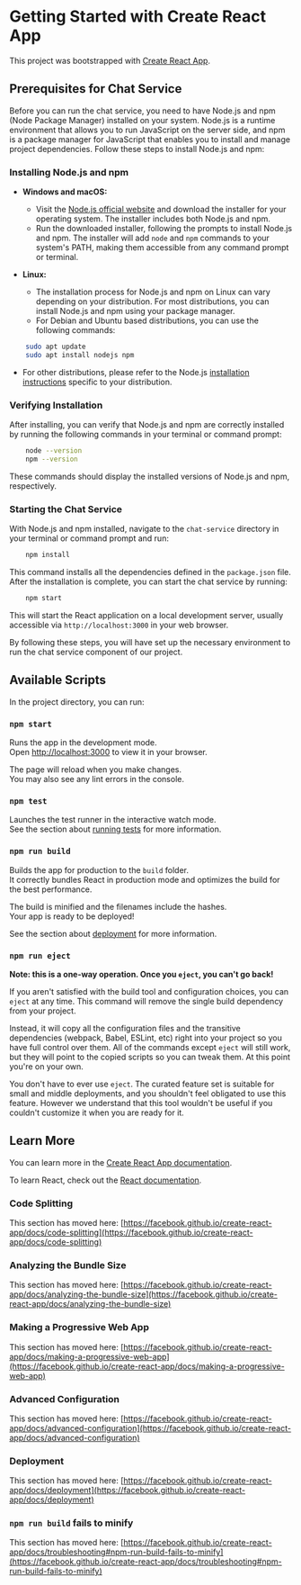 # Getting Started with Create React App

This project was bootstrapped with [Create React App](https://github.com/facebook/create-react-app).

## Prerequisites for Chat Service

Before you can run the chat service, you need to have Node.js and npm (Node Package Manager) installed on your system. Node.js is a runtime environment that allows you to run JavaScript on the server side, and npm is a package manager for JavaScript that enables you to install and manage project dependencies. Follow these steps to install Node.js and npm:

### Installing Node.js and npm

- **Windows and macOS:**
  - Visit the [Node.js official website](https://nodejs.org/) and download the installer for your operating system. The installer includes both Node.js and npm.
  - Run the downloaded installer, following the prompts to install Node.js and npm. The installer will add `node` and `npm` commands to your system's PATH, making them accessible from any command prompt or terminal.

- **Linux:**
  - The installation process for Node.js and npm on Linux can vary depending on your distribution. For most distributions, you can install Node.js and npm using your package manager.
  - For Debian and Ubuntu based distributions, you can use the following commands:

```bash
    sudo apt update
    sudo apt install nodejs npm
```
    
  - For other distributions, please refer to the Node.js [installation instructions](https://nodejs.org/en/download/package-manager/) specific to your distribution.

### Verifying Installation

After installing, you can verify that Node.js and npm are correctly installed by running the following commands in your terminal or command prompt:

```bash
    node --version
    npm --version
```

These commands should display the installed versions of Node.js and npm, respectively.

### Starting the Chat Service

With Node.js and npm installed, navigate to the `chat-service` directory in your terminal or command prompt and run:

```bash
    npm install
```

This command installs all the dependencies defined in the `package.json` file. After the installation is complete, you can start the chat service by running:

```bash
    npm start
```

This will start the React application on a local development server, usually accessible via `http://localhost:3000` in your web browser.

By following these steps, you will have set up the necessary environment to run the chat service component of our project.


## Available Scripts

In the project directory, you can run:

### `npm start`

Runs the app in the development mode.\
Open [http://localhost:3000](http://localhost:3000) to view it in your browser.

The page will reload when you make changes.\
You may also see any lint errors in the console.

### `npm test`

Launches the test runner in the interactive watch mode.\
See the section about [running tests](https://facebook.github.io/create-react-app/docs/running-tests) for more information.

### `npm run build`

Builds the app for production to the `build` folder.\
It correctly bundles React in production mode and optimizes the build for the best performance.

The build is minified and the filenames include the hashes.\
Your app is ready to be deployed!

See the section about [deployment](https://facebook.github.io/create-react-app/docs/deployment) for more information.

### `npm run eject`

**Note: this is a one-way operation. Once you `eject`, you can't go back!**

If you aren't satisfied with the build tool and configuration choices, you can `eject` at any time. This command will remove the single build dependency from your project.

Instead, it will copy all the configuration files and the transitive dependencies (webpack, Babel, ESLint, etc) right into your project so you have full control over them. All of the commands except `eject` will still work, but they will point to the copied scripts so you can tweak them. At this point you're on your own.

You don't have to ever use `eject`. The curated feature set is suitable for small and middle deployments, and you shouldn't feel obligated to use this feature. However we understand that this tool wouldn't be useful if you couldn't customize it when you are ready for it.

## Learn More

You can learn more in the [Create React App documentation](https://facebook.github.io/create-react-app/docs/getting-started).

To learn React, check out the [React documentation](https://reactjs.org/).

### Code Splitting

This section has moved here: [https://facebook.github.io/create-react-app/docs/code-splitting](https://facebook.github.io/create-react-app/docs/code-splitting)

### Analyzing the Bundle Size

This section has moved here: [https://facebook.github.io/create-react-app/docs/analyzing-the-bundle-size](https://facebook.github.io/create-react-app/docs/analyzing-the-bundle-size)

### Making a Progressive Web App

This section has moved here: [https://facebook.github.io/create-react-app/docs/making-a-progressive-web-app](https://facebook.github.io/create-react-app/docs/making-a-progressive-web-app)

### Advanced Configuration

This section has moved here: [https://facebook.github.io/create-react-app/docs/advanced-configuration](https://facebook.github.io/create-react-app/docs/advanced-configuration)

### Deployment

This section has moved here: [https://facebook.github.io/create-react-app/docs/deployment](https://facebook.github.io/create-react-app/docs/deployment)

### `npm run build` fails to minify

This section has moved here: [https://facebook.github.io/create-react-app/docs/troubleshooting#npm-run-build-fails-to-minify](https://facebook.github.io/create-react-app/docs/troubleshooting#npm-run-build-fails-to-minify)
